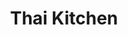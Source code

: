 ---
layout: place
title: "Thai Kitchen"
permalink: /ohio/dayton/thai-kitchen.html
stateAbbr: OH
stateName: Ohio
cityName: Dayton
seo:
  name: "Thai Kitchen"
  type: Restaurant
  links: null
description: "Thai Kitchen serves delicious sushi in Dayton, Ohio. Try fresh Japanese dishes for a great dining experience. "
place_id: ChIJIba_kAGJQIgRvQk6F-Gcq_g
photos:
  - name: >-
      places/ChIJIba_kAGJQIgRvQk6F-Gcq_g/photos/AeeoHcKztnnXAK_2EPnQ-Yp5iCfyDhpf0F1Ao3uIgGQmrIPxX0xr2eY7eUnhlcyVHcN6XV4HZguHgb7JqwO4zYRrkOuKoYF6S8t_ua3AkoX7YY6bknB3jyPaTwtT8ofhkFE2g2byLPtK0utVE8aXKIGWE2xTBb3Q_dndi2lRis8DOh8mcXOTrz3ASNr8zPdfKRh23u8GK4a9Vg6y9OKh-mAJd7fFMQqKi_5YKLbkhjKVd28yl1Tk2gB0K24daXHdrHkzMB3Ms_0CGDuGgl3pCHDxsNg7zYEzZ2yua0mxk3xdprZiiQ
    widthPx: 2048
    heightPx: 1152
    authorAttributions:
      - displayName: Thai Kitchen
        uri: https://maps.google.com/maps/contrib/101151368038413762368
        photoUri: >-
          https://lh3.googleusercontent.com/a-/ALV-UjWrnlkrC3WPxaE1fqTBaEa4Nzilrnkzn7Xek9pwkGKDfiWRH4aT=s100-p-k-no-mo
    flagContentUri: >-
      https://www.google.com/local/imagery/report/?cb_client=maps_api_places.places_api&image_key=!1e10!2sAF1QipOLmeoG2_TsBpPq7yEB6vWgkxxpXwsMamlREi9p&hl=en-US
    googleMapsUri: >-
      https://www.google.com/maps/place//data=!3m4!1e2!3m2!1sAF1QipOLmeoG2_TsBpPq7yEB6vWgkxxpXwsMamlREi9p!2e10!4m2!3m1!1s0x8840890190bfb621:0xf8ab9ce1173a09bd
  - name: >-
      places/ChIJIba_kAGJQIgRvQk6F-Gcq_g/photos/AeeoHcI1Qlcb9sne67v-HRlNpfNoa-R6X0WYtpj6AkSDt4PGyqjca8CMNSYHlwX9_hrUR_R4l5GRAtb0lDgCnpgeV-mSMJSoFic1rX-jgbVoAjIkhYNuWCj16yhdxFx6Fy--qTLg4MB2bPnNKpnkdEb7-d09-3YJnznxBq386ISOK3ZtJhQgLYrrHQBPXNa5wsBrgkBBEkr38s9bq-D0OIKVtgX2t4f94eZxmx3Ix7tEFhFCclTCnLdQoELIOM1-qMjuhrhZbFE5vVT51xcNXOupJOm1Oca-F6D17mPXaucaNlGtLsPBJCNihCG1CpUSUbYpDznuLkoUXe7PyE2gZRGrF4rmBMzdBrZwc8TWXLP9W0404kc-T1ppVM8z3oDgpe0yoZ1hCFhqDeKfGoRHkbShiflkOHo4ZZMOLhiT2HpBODyLGqGZ
    widthPx: 4000
    heightPx: 3000
    authorAttributions:
      - displayName: Rhonda Roberts
        uri: https://maps.google.com/maps/contrib/109186228125093861778
        photoUri: >-
          https://lh3.googleusercontent.com/a-/ALV-UjULOArJHX4bDFzMMyiJ8fC9UnfVeiOR3lFblZkx1l5RRQH9EZbH=s100-p-k-no-mo
    flagContentUri: >-
      https://www.google.com/local/imagery/report/?cb_client=maps_api_places.places_api&image_key=!1e10!2sCIHM0ogKEICAgMCoza21nwE&hl=en-US
    googleMapsUri: >-
      https://www.google.com/maps/place//data=!3m4!1e2!3m2!1sCIHM0ogKEICAgMCoza21nwE!2e10!4m2!3m1!1s0x8840890190bfb621:0xf8ab9ce1173a09bd
  - name: >-
      places/ChIJIba_kAGJQIgRvQk6F-Gcq_g/photos/AeeoHcKNhypUkX52yH2TuvzZmXBPxLk6y10ir_1L7e1zutNPista3xyigyxZIIvgcA76ynXDP6j50ClsmeNhU_7z9YTOkJbrnNg5ofdQlIt8CkHPYoRwqe3VE4MJxi_g012SENuXssyjRD3APOh2V0lI3UN5LTlnc17g6xvhHcSiTB3-0D9PQwMpPiFipgx9ZpM3Cgwl9ExVUFJEchEp_zklcYyTHiKsBJ60ycIRV_-KRI2fsT-pgszYDKyqbtqqqI-JYSe1bkyQn4Gr_-GyT81wWxnyId0SgzrfA2xTTXCMGnZclQ
    widthPx: 2048
    heightPx: 1365
    authorAttributions:
      - displayName: Thai Kitchen
        uri: https://maps.google.com/maps/contrib/101151368038413762368
        photoUri: >-
          https://lh3.googleusercontent.com/a-/ALV-UjWrnlkrC3WPxaE1fqTBaEa4Nzilrnkzn7Xek9pwkGKDfiWRH4aT=s100-p-k-no-mo
    flagContentUri: >-
      https://www.google.com/local/imagery/report/?cb_client=maps_api_places.places_api&image_key=!1e10!2sAF1QipPyF9fcMYtsZ0pSqJUqxZGQA0a7tcpIid4SuSBt&hl=en-US
    googleMapsUri: >-
      https://www.google.com/maps/place//data=!3m4!1e2!3m2!1sAF1QipPyF9fcMYtsZ0pSqJUqxZGQA0a7tcpIid4SuSBt!2e10!4m2!3m1!1s0x8840890190bfb621:0xf8ab9ce1173a09bd
  - name: >-
      places/ChIJIba_kAGJQIgRvQk6F-Gcq_g/photos/AeeoHcJghFy00TFU7O1p2pLOlnmDzXjLLuH33cnim7AiKYNQmqasCb_tZx0rkFd6nCveY30geL2dTonEzex_oEyODSZM3EixciHbWzwiAwZERzXkH3TAQYebqRiN3m_HyqI_haB3jzhbjfCfjywO43GyjfPx7OrGQxACv11WzxccRB0Cp6s-BX3uhaFM2_pkKN8RpGMftim4saiwYp1mYGzT6cFIxntHpjAqgqxmUAjmnrFVlJVX_1LIrL_8tDTVEyzknMlD_L85X4RcGR-8GP3Ij9R60YGSVdWAtCA8hNUc9k_5CM4jkIDDNLVHqkmLCqWZA5sv6SCeOiBo2ex6MXfjhg4Rbc3y2u7satyI5XSkw40aHXoABhYosm5xZwXc-c2BmvQ8D6lBn1fVpuItpAkq3sz_fP5olp1u1vKSMEKvwNxZ8toE
    widthPx: 4000
    heightPx: 3000
    authorAttributions:
      - displayName: Rhonda Roberts
        uri: https://maps.google.com/maps/contrib/109186228125093861778
        photoUri: >-
          https://lh3.googleusercontent.com/a-/ALV-UjULOArJHX4bDFzMMyiJ8fC9UnfVeiOR3lFblZkx1l5RRQH9EZbH=s100-p-k-no-mo
    flagContentUri: >-
      https://www.google.com/local/imagery/report/?cb_client=maps_api_places.places_api&image_key=!1e10!2sCIHM0ogKEICAgMCoza21vwE&hl=en-US
    googleMapsUri: >-
      https://www.google.com/maps/place//data=!3m4!1e2!3m2!1sCIHM0ogKEICAgMCoza21vwE!2e10!4m2!3m1!1s0x8840890190bfb621:0xf8ab9ce1173a09bd
  - name: >-
      places/ChIJIba_kAGJQIgRvQk6F-Gcq_g/photos/AeeoHcKoTt0GeYtIUEVJFy0zbqnLsgchVmaPiUkyALh9tLKn5TkzVxHNAoWi86eI493mkV9iVe4OCOEgeqzixV24Xlq8iVqDkRsaEASWAktCTUFqkj8FmNobVuD3iBBdQJqNl67lrY3PIcIkzKB1i_7E7e2-o-AEcXLRzonkhSUH7sUI5YNkQv4hrFdOV_tFGPwUTMrDfk-Keb3KM6DpnQdyiE99QPmiRyeoW7ZU6Xdke21kiE731M2cVjILClne4C8LNceBAcuDJQcouYhRsyuaIsoDOvyxCR84CNbF0AdOJqb-ndfpP-figiw5O0srSGLZgoKybOZfqPrfGlonlwIQPUFZtEAxdg0OqQlYFzRHzBsjiTOryeKrFyDNk3czMUyugDh5HUhVtybAa_Z0H_Vp5U01TuVo2HP9rfbZ5a7hy_q0o-1A
    widthPx: 4000
    heightPx: 3000
    authorAttributions:
      - displayName: Rhonda Roberts
        uri: https://maps.google.com/maps/contrib/109186228125093861778
        photoUri: >-
          https://lh3.googleusercontent.com/a-/ALV-UjULOArJHX4bDFzMMyiJ8fC9UnfVeiOR3lFblZkx1l5RRQH9EZbH=s100-p-k-no-mo
    flagContentUri: >-
      https://www.google.com/local/imagery/report/?cb_client=maps_api_places.places_api&image_key=!1e10!2sCIHM0ogKEICAgMCoza2DowE&hl=en-US
    googleMapsUri: >-
      https://www.google.com/maps/place//data=!3m4!1e2!3m2!1sCIHM0ogKEICAgMCoza2DowE!2e10!4m2!3m1!1s0x8840890190bfb621:0xf8ab9ce1173a09bd
  - name: >-
      places/ChIJIba_kAGJQIgRvQk6F-Gcq_g/photos/AeeoHcLiYB0aBSZIkiVFokXYUbZHOfAEn0hR9xe-9y6bK9w58c3IpTQw1zWfiPG0U1NmhKblx19FOMc2OgQCDhsG0wj2m7bb8q4wNu8xAQqO7L_2PfsY_DqBCNDARKt5rdVkqnE_kel7ZKhp-9gmFiymAQmPDxroEUMrHK25FvBLNcD0hF_BXH5T4AYBMe46zHx1PW7dVGAktRc-bxXc7F49ZW2YFFTG93ti_eNWLKbTATymtjKh1drMbBcuOwFuuB5zjs9zaGNmy9dgLDMF7lB8namzONqm4UmiasQ24W3uDo6-ifCZRSJTCAStlaIPDXMzRNRVO2goinhYYdJEsy_Nlp5dZlaMiIi2cydBwK_cc8XQHyLWHQ-8dBi7XWdaTzoELbW33xeZWm1rWBpnIfVKna65MVzCo2JDDOYayqLlxv_mAbh_
    widthPx: 4000
    heightPx: 3000
    authorAttributions:
      - displayName: Mark Schützler
        uri: https://maps.google.com/maps/contrib/104175385752322224543
        photoUri: >-
          https://lh3.googleusercontent.com/a-/ALV-UjVurmEJhPbKweYTWj7U96pRfKrF_bV4ZaM5plkdbs_jFB13BxTj=s100-p-k-no-mo
    flagContentUri: >-
      https://www.google.com/local/imagery/report/?cb_client=maps_api_places.places_api&image_key=!1e10!2sCIHM0ogKEICAgIDT366HwQE&hl=en-US
    googleMapsUri: >-
      https://www.google.com/maps/place//data=!3m4!1e2!3m2!1sCIHM0ogKEICAgIDT366HwQE!2e10!4m2!3m1!1s0x8840890190bfb621:0xf8ab9ce1173a09bd
  - name: >-
      places/ChIJIba_kAGJQIgRvQk6F-Gcq_g/photos/AeeoHcKiHCy7UlYMGUmf1lyfNKihoBRvot8F73_d6W9vDsyylO5uWVj8-ZnvJF9rIuNzIkeucN1G2lEjdIQrEZp3VD9ytRqs6Z8p9yiVlXhSD7YWfuHcRscKtvq92cqty1i7wHhJaOMSDn-L-bE-oR6Jx9FaBw4um5lnsE35CjL1DuSNLIOWRvBUIWv-_dGkP3DCuaakTmsQyVBTtAHYmjQwcUE5htWGSwDg58HbMdl6_hFQLFw1MckOWAYIBuhY2IIm5wG2fowKcLLIxjWUbVz-_JPtzT6PqbUvHEp0LZUiBP1q5YXHcgSDeNG7iDMKl6NrKB_btAe2i981PEpis9x5j-0pxUww30s4wdf9w6g_XDpNfLvh2KfPVGW9XX_Ab7sDSLLdZanmbxI4xY12BTDSV9vB0GJdtiWz3vXO1T3qePg_B6Q
    widthPx: 3000
    heightPx: 4000
    authorAttributions:
      - displayName: Joe Cox
        uri: https://maps.google.com/maps/contrib/109047806243213557546
        photoUri: >-
          https://lh3.googleusercontent.com/a-/ALV-UjVEHf3QJyfsBtrlGv5hp3LDYAk7o_k8xvZWsHu0Wlrsbg4IOFEfow=s100-p-k-no-mo
    flagContentUri: >-
      https://www.google.com/local/imagery/report/?cb_client=maps_api_places.places_api&image_key=!1e10!2sCIHM0ogKEICAgID3xcvF8QE&hl=en-US
    googleMapsUri: >-
      https://www.google.com/maps/place//data=!3m4!1e2!3m2!1sCIHM0ogKEICAgID3xcvF8QE!2e10!4m2!3m1!1s0x8840890190bfb621:0xf8ab9ce1173a09bd
  - name: >-
      places/ChIJIba_kAGJQIgRvQk6F-Gcq_g/photos/AeeoHcIXl4SEm1A2y858Vm6fseWGSFL9dabe_MGXWZOhUY3AbXJuQn4TZIDxh_bEr856ARaZLm0bWPJuDXhS0AQ7Al6Qgx-gwhwKK2FQI672k-_E_2NV9wsI_BowXhiS-owd7Y3AxQbuI2KNR_KeDLVqhT00ME5BrkofoQ8t9J8DpzQERk6FoAOp2ZSCrQz8yYIgqwBigjL_gtOOqCde4bUOSKe91JzVQYxOiTq1nuuiIf_IxYuXKzbo2E6qep8aErQ9C13Z_PXcJnYb11JuB639IFg2IhdObFbg4alCUH34VENOF9XirYqHAf8v0n4y8aVk06-q39OaehoAsZYdMulbluPmXDnoUf_OsqREJlPGFgzUm0mIk4UhLt0a9FqH7ne9r3wz5iGc_QIY1hgZzQn3VBzY7Y1F2fcFMGmaWmDH_4t_SA8
    widthPx: 4080
    heightPx: 3072
    authorAttributions:
      - displayName: Chad Wilkerson
        uri: https://maps.google.com/maps/contrib/112131844430968672667
        photoUri: >-
          https://lh3.googleusercontent.com/a-/ALV-UjUO8Y2HGjOQ-5rByXpgihgMiGd6O8E_JHWf4aSNb5paawpb2yDp2Q=s100-p-k-no-mo
    flagContentUri: >-
      https://www.google.com/local/imagery/report/?cb_client=maps_api_places.places_api&image_key=!1e10!2sCIHM0ogKEICAgMCw2bqRtwE&hl=en-US
    googleMapsUri: >-
      https://www.google.com/maps/place//data=!3m4!1e2!3m2!1sCIHM0ogKEICAgMCw2bqRtwE!2e10!4m2!3m1!1s0x8840890190bfb621:0xf8ab9ce1173a09bd
  - name: >-
      places/ChIJIba_kAGJQIgRvQk6F-Gcq_g/photos/AeeoHcKg2Ks2JB20NnDzLNc31TNLcAHNjvBnE6vyMIXK6MYRRnk1ijjCXPJaiXYd_M88dnm9NgNs80Us-IswcC1I8jm8TKA-fmdrqYj1ToqGV0ngNsbbvodG3qNAgkv_L1NK0QXTh2DwHv3WLBsB5Y-8YvycW-r67Am0riQXuhTX6H38y5NQ6S9-BzK6x9s3mvaN-w_huHOwjJDTBN2WyGtK8Rk--v_PbLaxN8yaAUxLPbiKOHl253zAadOa5wi3j1zJtHllaWLT-5YFvQA8xnZ45d4J2-l0HS7eR7xvesu7vXNzkVH7wrvVJILHDMSxdfyZZ3lwNyImbvwW3c0yhgeoRcZHCgsIePz7XuI4KLXsR8xW_8ji2_4C03gROuXJNPm7Jj5jJuJf_y00fx-e-_kDaK1EY8D-v-PI6fYrb1SdP_Aar4wJ
    widthPx: 3072
    heightPx: 4080
    authorAttributions:
      - displayName: Nithish Pillai
        uri: https://maps.google.com/maps/contrib/109751113676888215746
        photoUri: >-
          https://lh3.googleusercontent.com/a-/ALV-UjVZ1bkSKnftX_7nVNN-MK3WLdpPACThcuLwG4bRFqaNrD_H_uk=s100-p-k-no-mo
    flagContentUri: >-
      https://www.google.com/local/imagery/report/?cb_client=maps_api_places.places_api&image_key=!1e10!2sCIHM0ogKEICAgICX-LDMpAE&hl=en-US
    googleMapsUri: >-
      https://www.google.com/maps/place//data=!3m4!1e2!3m2!1sCIHM0ogKEICAgICX-LDMpAE!2e10!4m2!3m1!1s0x8840890190bfb621:0xf8ab9ce1173a09bd
  - name: >-
      places/ChIJIba_kAGJQIgRvQk6F-Gcq_g/photos/AeeoHcKmrjEX72ROzh8hoFqUl2BoTNV7dOebUZb1uCxx-FnoIP_p3KccgiGun5kyQxuTbSKvSxgKrT12L9NDA0JJYzydvGbaBjRRF0VNGG081KG96y_89aPgEbl2LGWgZQ5-SAkhlzSrpRMcrzI-yTRMCXcMkUlbwq0rnayH8JjGSTyhdxZtEVYoDybVa7L8JoWI3QijlMKjkPoHVuw58LANHG3nRd7b2Q8psW5cspjL6Yw0sL-OZ74ucdtFJVxb1_YBr_bq83ENgZ2wB6bRY8Ox6iLceeAJqp6gmOCTbFxi7gUBrAC6bKInFSznpNwLt6SbfaW2mYS6DUUUsB7ZKXobjBve0Y6TuJN6TrTzfmuoreqINCyQhxn7IgibFmeTBGRf3mPZzDilgd8Mz9lylZfRo5iIamC6EWljlE6jCynDqdTf3Mk
    widthPx: 4000
    heightPx: 3000
    authorAttributions:
      - displayName: Mark Schützler
        uri: https://maps.google.com/maps/contrib/104175385752322224543
        photoUri: >-
          https://lh3.googleusercontent.com/a-/ALV-UjVurmEJhPbKweYTWj7U96pRfKrF_bV4ZaM5plkdbs_jFB13BxTj=s100-p-k-no-mo
    flagContentUri: >-
      https://www.google.com/local/imagery/report/?cb_client=maps_api_places.places_api&image_key=!1e10!2sCIHM0ogKEICAgIDT366HoQE&hl=en-US
    googleMapsUri: >-
      https://www.google.com/maps/place//data=!3m4!1e2!3m2!1sCIHM0ogKEICAgIDT366HoQE!2e10!4m2!3m1!1s0x8840890190bfb621:0xf8ab9ce1173a09bd
address: 2335 Miamisburg Centerville Rd, Dayton, OH 45459, USA
street: 2335 Miamisburg Centerville Rd
city: Dayton
state: OH
zip: '45459'
country: USA
neighborhood: null
latitude: '39.635146'
longitude: '-84.214497'
accessibility_options:
  wheelchairAccessibleParking: true
  wheelchairAccessibleEntrance: true
  wheelchairAccessibleRestroom: true
  wheelchairAccessibleSeating: true
business_status: OPERATIONAL
name: Thai Kitchen
google_maps_links:
  directionsUri: >-
    https://www.google.com/maps/dir//''/data=!4m7!4m6!1m1!4e2!1m2!1m1!1s0x8840890190bfb621:0xf8ab9ce1173a09bd!3e0
  placeUri: https://maps.google.com/?cid=17918588032994904509
  writeAReviewUri: >-
    https://www.google.com/maps/place//data=!4m3!3m2!1s0x8840890190bfb621:0xf8ab9ce1173a09bd!12e1
  reviewsUri: >-
    https://www.google.com/maps/place//data=!4m4!3m3!1s0x8840890190bfb621:0xf8ab9ce1173a09bd!9m1!1b1
  photosUri: >-
    https://www.google.com/maps/place//data=!4m3!3m2!1s0x8840890190bfb621:0xf8ab9ce1173a09bd!10e5
primary_type: Thai Restaurant
opening_hours:
  regular: null
  current: null
secondary_opening_hours:
  regular:
    weekdayDescriptions: null
    type: null
  current:
    weekdayDescriptions: null
    type: null
phone: null
price_level: null
price_range: null
rating: null
rating_count: 0
website: null
reviews: null
parking_options: null
payment_options: null
allow_dogs: null
curbside_pickup: null
delivery: null
dine_in: null
good_for_children: null
good_for_groups: null
good_for_sports: null
live_music: null
menu_for_children: null
outdoor_seating: null
reservable: null
restroom: null
serves_beer: null
serves_breakfast: null
serves_brunch: null
serves_cocktails: null
serves_coffee: null
serves_dinner: null
serves_dessert: null
serves_lunch: null
serves_vegetarian_food: null
serves_wine: null
takeout: null
update_category: essentials
summary: null

---